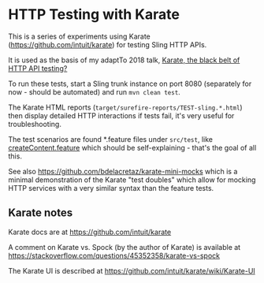 HTTP Testing with Karate
========================

This is a series of experiments using Karate (https://github.com/intuit/karate) for testing Sling HTTP APIs.

It is used as the basis of my adaptTo 2018 talk, [Karate, the black belt of HTTP API testing?](https://adapt.to/2018/en/schedule/karate-the-black-belt-of-http-api-testing.html)

To run these tests, start a Sling trunk instance on port 8080 (separately for now - should be automated) and run `mvn clean test`.

The Karate HTML reports (`target/surefire-reports/TEST-sling.*.html`) then display detailed HTTP interactions if tests fail, it's very useful for troubleshooting.

The test scenarios are found *.feature files under `src/test`, like [createContent.feature](src/test/java/sling/postservlet/createcontent/createContent.feature) which should be self-explaining - that's the goal of all this.

See also https://github.com/bdelacretaz/karate-mini-mocks which is a minimal demonstration of the Karate "test doubles" which allow for mocking HTTP services with a very similar syntax than the feature tests.

Karate notes
------------

Karate docs are at https://github.com/intuit/karate

A comment on Karate vs. Spock (by the author of Karate) is available at https://stackoverflow.com/questions/45352358/karate-vs-spock

The Karate UI is described at https://github.com/intuit/karate/wiki/Karate-UI
